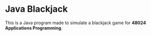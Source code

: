 # Java Blackjack
This is a Java program made to simulate a blackjack game for **48024 Applications Programming**.
